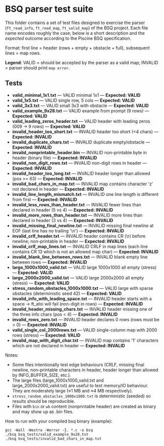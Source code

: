 # BSQ parser test suite

This folder contains a set of test files designed to exercise the parser (`ft_read_info`, `ft_read_map`, `ft_valid_map`) of the BSQ project.
Each file name encodes roughly the case; below is a short description and the *expected* outcome according to the Piscine BSQ specification.

Format: first line = header (rows + empty + obstacle + full), subsequent lines = map rows.

**Legend**: VALID = should be accepted by the parser as a valid map; INVALID = parser should print `map error`.

## Tests
- **valid_minimal_1x1.txt** — VALID minimal 1x1 — **Expected: VALID**
- **valid_1x5.txt** — VALID single row, 5 cols — **Expected: VALID**
- **valid_3x3.txt** — VALID small 3x3 with obstacle — **Expected: VALID**
- **valid_example_9x28.txt** — VALID example from prompt (9 rows) — **Expected: VALID**
- **valid_leading_zeros_header.txt** — VALID header with leading zeros (009 -> 9 rows) — **Expected: VALID**
- **invalid_header_too_short.txt** — INVALID header too short (<4 chars) — **Expected: INVALID**
- **invalid_duplicate_chars.txt** — INVALID duplicate empty/obstacle — **Expected: INVALID**
- **invalid_nonprintable_header.bin** — INVALID non-printable byte in header (binary file) — **Expected: INVALID**
- **invalid_non_digit_rows.txt** — INVALID non-digit rows in header — **Expected: INVALID**
- **invalid_header_too_long.txt** — INVALID header longer than allowed (pos >= 63) — **Expected: INVALID**
- **invalid_bad_chars_in_map.txt** — INVALID map contains character 'z' not declared in header — **Expected: INVALID**
- **invalid_line_length_mismatch.txt** — INVALID one line length is different from first — **Expected: INVALID**
- **invalid_less_rows_than_header.txt** — INVALID fewer lines than declared in header (5 vs 4) — **Expected: INVALID**
- **invalid_more_rows_than_header.txt** — INVALID more lines than declared in header (3 vs 4) — **Expected: INVALID**
- **invalid_missing_final_newline.txt** — INVALID missing final newline at EOF (last line has no trailing '\n') — **Expected: INVALID**
- **invalid_crlf_header.txt** — INVALID header contains CR (\r) before newline; non-printable in header — **Expected: INVALID**
- **invalid_crlf_map_lines.txt** — INVALID CRLF in map lines (each line contains CR 13 which is not an allowed map char) — **Expected: INVALID**
- **invalid_blank_line_between_rows.txt** — INVALID blank empty line between rows — **Expected: INVALID**
- **large_1000x1000_valid.txt** — VALID large 1000x1000 all empty (stress) — **Expected: VALID**
- **large_2000x2000_valid.txt** — VALID large 2000x2000 all empty (stress) — **Expected: VALID**
- **stress_random_obstacles_1000x1000.txt** — VALID large with sparse obstacles (deterministic seed 42) — **Expected: VALID**
- **invalid_info_with_leading_space.txt** — INVALID header starts with a space -> ft_atoi will fail (non-digit in rows) — **Expected: INVALID**
- **invalid_header_missing_chars.txt** — INVALID header missing one of the three info chars (pos < 4) — **Expected: INVALID**
- **invalid_rows_zero.txt** — INVALID header declares 0 rows (rows must be > 0) — **Expected: INVALID**
- **valid_single_col_2000rows.txt** — VALID single-column map with 2000 rows (stress) — **Expected: VALID**
- **invalid_map_with_digit_char.txt** — INVALID map contains '1' characters which are not declared in header — **Expected: INVALID**

Notes:
- Some files intentionally test edge behaviours (CRLF, missing final newline, non-printable characters in header, header longer than allowed by INFO_BUFFER_SIZE, etc.).
- The large files (large_1000x1000_valid.txt and large_2000x2000_valid.txt) are useful to test memory/IO behaviour. They are moderately large (≈1 MB and ≈4 MB respectively).
- `stress_random_obstacles_1000x1000.txt` is deterministic (seeded) so results should be reproducible.
- Files with `bin` or `wb` content (nonprintable header) are created as binary and may show up as .bin files.

How to run with your compiled bsq binary (example):
```
gcc -Wall -Wextra -Werror -I. *.c -o bsq
./bsq bsq_tests/valid_example_9x28.txt
./bsq bsq_tests/invalid_bad_chars_in_map.txt
```
